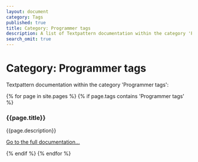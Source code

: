 ```yaml
---
layout: document
category: Tags
published: true
title: Category: Programmer tags
description: A list of Textpattern documentation within the category 'Programmer tags'.
search_omit: true
---
```


# Category: Programmer tags

Textpattern documentation within the category 'Programmer tags':

<div>
    {% for page in site.pages %}
        {% if page.tags contains 'Programmer tags' %}
            <article>
                <h3>{{page.title}}</h3>
                <p>{{page.description}}</p>
                <p><a href="{{page.url}}">Go to the full documentation...</a></p>
            </article>
        {% endif %}
    {% endfor %}
</div>

